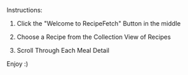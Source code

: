 Instructions:

  1. Click the "Welcome to RecipeFetch" Button in the middle
  
  2. Choose a Recipe from the Collection View of Recipes
  
  3. Scroll Through Each Meal Detail

Enjoy :)
